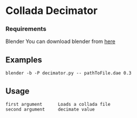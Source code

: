 # Collada Decimator


### Requirements

Blender
You can download blender from [here](https://www.blender.org/download/)
    

## Examples

    blender -b -P decimator.py -- pathToFile.dae 0.3

## Usage

    first argument      Loads a collada file
    second argument     decimate value

